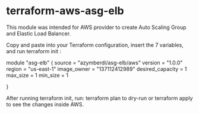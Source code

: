 # terraform-aws-asg-elb

This module was intended for AWS provider to create Auto Scaling Group and Elastic Load Balancer. 

Copy and paste into your Terraform configuration, insert the 7 variables, and run terraform init :

module "asg-elb" {
  source  = "azymberdi/asg-elb/aws"
  version = "1.0.0"
  region = "us-east-1"
  image_owner = "137112412989"
  desired_capacity = 1
  max_size = 1
  min_size = 1
   
}

After running terraform init, run: terraform plan to dry-run or terraform apply to see the changes inside AWS.
